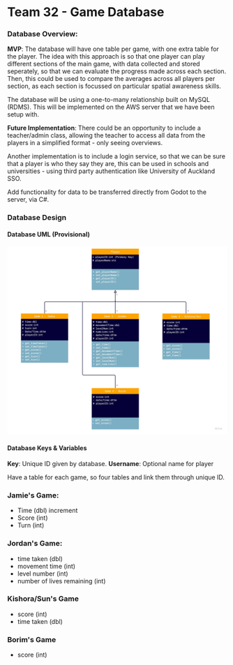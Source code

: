 # Team 32 - Game Database

### Database Overview:

**MVP**:
The database will have one table per game, with one extra table for the player. The idea with this approach is so that one player can play different sections of the main game, with data collected and stored seperately, so that we can evaluate the progress made across each section. Then, this could be used to compare the averages across all players per section, as each section is focussed on particular spatial awareness skills. 

The database will be using a one-to-many relationship built on MySQL (RDMS). This will be implemented on the AWS server that we have been setup with.

**Future Implementation**: There could be an opportunity to include a teacher/admin class, allowing the teacher to access all data from the players in a simplified format - only seeing overviews.

Another implementation is to include a login service, so that we can be sure that a player is who they say they are, this can be used in schools and universities - using third party authentication like University of Auckland SSO.

Add functionality for data to be transferred directly from Godot to the server, via C#.

### Database Design

#### Database UML (Provisional)

![](./GameDB-UML.jpg)

#### Database Keys & Variables

**Key**: Unique ID given by database.
**Username**: Optional name for player

Have a table for each game, so four tables and link them through unique ID.

### Jamie's Game:
- Time (dbl) increment
- Score (int) 
- Turn (int)

### Jordan's Game:
- time taken (dbl)
- movement time (int)
- level number (int)
- number of lives remaining (int)

### Kishora/Sun's Game
- score (int)
- time taken (dbl)

### Borim's Game
- score (int)

